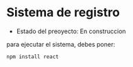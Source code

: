 <h1> Sistema de registro </h1>  

- Estado del preoyecto: En construccion 

para ejecutar el sistema, debes poner:

```npm install react```
